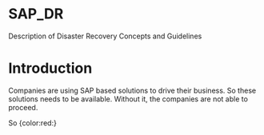 # SAP_DR
Description of Disaster Recovery Concepts and Guidelines
# Introduction
Companies are using SAP based solutions to drive their business. So these solutions needs to be available.
Without it, the companies are not able to proceed.

So {color:red:}